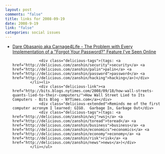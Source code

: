 ```yaml
--- 
layout: post
comments: "false"
title: links for 2008-09-19
date: 2008-9-19
link: "false"
categories: social issues
---
```

<ul class="delicious"><li>
                <div class="delicious-link"><a href="http://www.25hoursaday.com/weblog/2008/09/19/TheProblemWithEveryImplementationOfAForgotYourPasswordFeatureIveSeenOnline.aspx">Dare Obasanjo aka Carnage4Life - The Problem with Every Implementation of a &quot;Forgot Your Password?&quot; Feature I&#039;ve Seen Online</a></div>
                
                <div class="delicious-tags">(tags: <a href="http://delicious.com/zanshin/security">security</a> <a href="http://delicious.com/zanshin/palin">palin</a> <a href="http://delicious.com/zanshin/password">password</a> <a href="http://delicious.com/zanshin/hacking">hacking</a>)</div>
            </li><li>
                <div class="delicious-link"><a href="http://bits.blogs.nytimes.com/2008/09/18/how-wall-streets-quants-lied-to-their-computers/">How Wall Street Lied to Its Computers - Bits Blog - NYTimes.com</a></div>
                <div class="delicious-extended">Reminds me of the first computer acronym I learned: GIGO.  Garbage In, Garbage Out</div>
                <div class="delicious-tags">(tags: <a href="http://delicious.com/zanshin/wsj">wsj</a> <a href="http://delicious.com/zanshin/toread">toread</a> <a href="http://delicious.com/zanshin/business">business</a> <a href="http://delicious.com/zanshin/economics">economics</a> <a href="http://delicious.com/zanshin/economy">economy</a> <a href="http://delicious.com/zanshin/risk">risk</a> <a href="http://delicious.com/zanshin/news">news</a>)</div>
            </li></ul>

